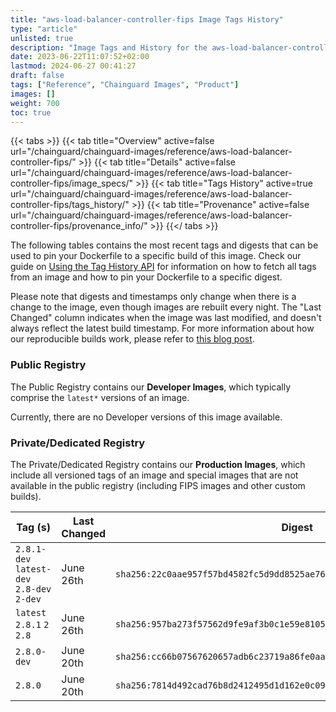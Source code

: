 ```yaml
---
title: "aws-load-balancer-controller-fips Image Tags History"
type: "article"
unlisted: true
description: "Image Tags and History for the aws-load-balancer-controller-fips Chainguard Image"
date: 2023-06-22T11:07:52+02:00
lastmod: 2024-06-27 00:41:27
draft: false
tags: ["Reference", "Chainguard Images", "Product"]
images: []
weight: 700
toc: true
---
```


{{< tabs >}}
{{< tab title="Overview" active=false url="/chainguard/chainguard-images/reference/aws-load-balancer-controller-fips/" >}}
{{< tab title="Details" active=false url="/chainguard/chainguard-images/reference/aws-load-balancer-controller-fips/image_specs/" >}}
{{< tab title="Tags History" active=true url="/chainguard/chainguard-images/reference/aws-load-balancer-controller-fips/tags_history/" >}}
{{< tab title="Provenance" active=false url="/chainguard/chainguard-images/reference/aws-load-balancer-controller-fips/provenance_info/" >}}
{{</ tabs >}}

The following tables contains the most recent tags and digests that can be used to pin your Dockerfile to a specific build of this image. Check our guide on [Using the Tag History API](/chainguard/chainguard-images/using-the-tag-history-api/) for information on how to fetch all tags from an image and how to pin your Dockerfile to a specific digest.

Please note that digests and timestamps only change when there is a change to the image, even though images are rebuilt every night. The "Last Changed" column indicates when the image was last modified, and doesn't always reflect the latest build timestamp. For more information about how our reproducible builds work, please refer to [this blog post](https://www.chainguard.dev/unchained/reproducing-chainguards-reproducible-image-builds).

### Public Registry
The Public Registry contains our **Developer Images**, which typically comprise the `latest*` versions of an image.

Currently, there are no Developer versions of this image available.

### Private/Dedicated Registry
The Private/Dedicated Registry contains our **Production Images**, which include all versioned tags of an image and special images that are not available in the public registry (including FIPS images and other custom builds).

| Tag (s)                                     | Last Changed | Digest                                                                    |
|---------------------------------------------|--------------|---------------------------------------------------------------------------|
|  `2.8.1-dev` `latest-dev` `2.8-dev` `2-dev` | June 26th    | `sha256:22c0aae957f57bd4582fc5d9dd8525ae765b3a85023f034d8f701046da3ac416` |
|  `latest` `2.8.1` `2` `2.8`                 | June 26th    | `sha256:957ba273f57562d9fe9af3b0c1e59e8105d501196246c039e781a67a4585cf9b` |
|  `2.8.0-dev`                                | June 20th    | `sha256:cc66b07567620657adb6c23719a86fe0aaa1af923dfe88ef5fb2970632d90d3e` |
|  `2.8.0`                                    | June 20th    | `sha256:7814d492cad76b8d2412495d1d162e0c099961d85dd87b6909429000847e7e17` |

